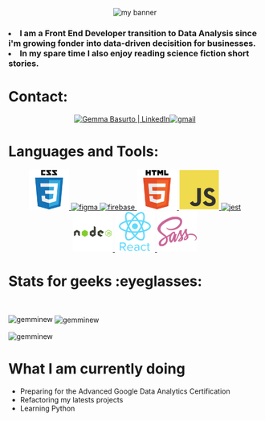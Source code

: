 <p align="center">
<img width="900" height="300" src="https://user-images.githubusercontent.com/44656020/145626993-5231c364-a009-46f3-bb62-5a228221f0cd.gif" alt="my banner">
</p>

<h3><li>I am a Front End Developer transition to Data Analysis since i'm growing fonder into data-driven
decisition for businesses. </li> <li> In my spare time I also enjoy reading  science fiction short stories. </li></h3>
                                                                                                                                         
<h1> Contact: </h1>
<p align="center"> 
<a href="https://www.linkedin.com/in/gemma-basurto-gomez/"><img src="https://raw.githubusercontent.com/yushi1007/yushi1007/main/images/linkedin.svg" width="80" height="80" alt="Gemma Basurto | LinkedIn" width="21px"/></a><a href="mailto:gemminew@gmail.com"><img src="https://cdn.icon-icons.com/icons2/730/PNG/512/gmail_icon-icons.com_62758.png"  width="80" title="gmail"/> </a>
</p>  
<h1> Languages and Tools: </h1>
<p align="center"> <a href="https://www.w3schools.com/css/" target="_blank" rel="noreferrer"> <img src="https://raw.githubusercontent.com/devicons/devicon/master/icons/css3/css3-original-wordmark.svg" alt="css3" width="80" height="80"/> </a> <a href="https://www.figma.com/" target="_blank" rel="noreferrer"> <img src="https://www.vectorlogo.zone/logos/figma/figma-icon.svg" alt="figma" width="80" height="80"/> </a> <a href="https://firebase.google.com/" target="_blank" rel="noreferrer"> <img src="https://www.vectorlogo.zone/logos/firebase/firebase-icon.svg" alt="firebase" width="80" height="80"/> </a> <a href="https://www.w3.org/html/" target="_blank" rel="noreferrer"> <img src="https://raw.githubusercontent.com/devicons/devicon/master/icons/html5/html5-original-wordmark.svg" alt="html5" width="80" height="80"/> </a> <a href="https://developer.mozilla.org/en-US/docs/Web/JavaScript" target="_blank" rel="noreferrer"> <img src="https://raw.githubusercontent.com/devicons/devicon/master/icons/javascript/javascript-original.svg" alt="javascript" width="80" height="80"/> </a> <a href="https://jestjs.io" target="_blank" rel="noreferrer"> <img src="https://www.vectorlogo.zone/logos/jestjsio/jestjsio-icon.svg" alt="jest" width="40" height="40"/> </a> <a href="https://nodejs.org" target="_blank" rel="noreferrer"> <img src="https://raw.githubusercontent.com/devicons/devicon/master/icons/nodejs/nodejs-original-wordmark.svg" alt="nodejs" width="80" height="80"/> </a> <a href="https://reactjs.org/" target="_blank" rel="noreferrer"> <img src="https://raw.githubusercontent.com/devicons/devicon/master/icons/react/react-original-wordmark.svg" alt="react" width="80" height="80"/> </a> <a href="https://sass-lang.com" target="_blank" rel="noreferrer"> <img src="https://raw.githubusercontent.com/devicons/devicon/master/icons/sass/sass-original.svg" alt="sass" width="80" height="80"/> </a> </p>

<h1>Stats for geeks :eyeglasses:</h1>
<p align="left>
<p><img align="center" src="https://github-readme-streak-stats.herokuapp.com/?user=gemminew&" alt="gemminew" /></p> <br>
<p><img align="left" src="https://github-readme-stats.vercel.app/api/top-langs?username=gemminew&show_icons=true&locale=en&layout=compact" alt="gemminew" /></p>
<p>&nbsp;<img align="center" src="https://github-readme-stats.vercel.app/api?username=gemminew&show_icons=true&locale=en" alt="gemminew" /></p>
<p><img align="center" src="https://github-readme-streak-stats.herokuapp.com/?user=gemminew&" alt="gemminew" /></p>
 </p>

<h1> What I am currently doing </h1>

- Preparing for the Advanced Google Data Analytics Certification
- Refactoring my latests projects
- Learning Python                                                                                                            
                                                                                                            
                                                                                                            
                                                                                                          



